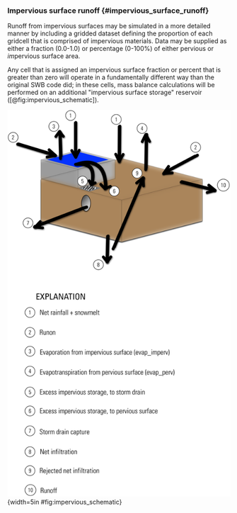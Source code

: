 ### Impervious surface runoff {#impervious_surface_runoff}

Runoff from impervious surfaces may be simulated in a more detailed manner by including a gridded dataset defining the proportion of each gridcell that is comprised of impervious materials. Data may be supplied as either a fraction (0.0-1.0) or percentage (0-100%) of either pervious or *im*pervious surface area.

Any cell that is assigned an impervious surface fraction or percent that is greater than zero will operate in a fundamentally different way than the original SWB code did; in these cells, mass balance calculations will be performed on an additional "impervious surface storage" reservoir ([@fig:impervious_schematic]).

![Detailed_soil_reservoir_schematic.png](../images/Detailed_soil_reservoir_schematic.png){width=5in #fig:impervious_schematic}

